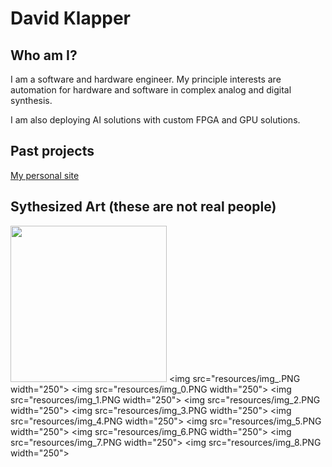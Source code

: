 # David Klapper

## Who am I?
I am a software and hardware engineer. My principle interests are automation for hardware and software in complex analog and digital synthesis.

I am also deploying AI solutions with custom FPGA and GPU solutions.

## Past projects
[My personal site](https://github.com/davidklapper/davidklapper.github.io.git)

## Sythesized Art (these are not real people)
<img src="" width="250"> <img src="resources/img_.PNG width="250">
<img src="resources/img_0.PNG width="250"> <img src="resources/img_1.PNG width="250">
<img src="resources/img_2.PNG width="250"> <img src="resources/img_3.PNG width="250">
<img src="resources/img_4.PNG width="250"> <img src="resources/img_5.PNG width="250">
<img src="resources/img_6.PNG width="250"> <img src="resources/img_7.PNG width="250">
<img src="resources/img_8.PNG width="250"> 